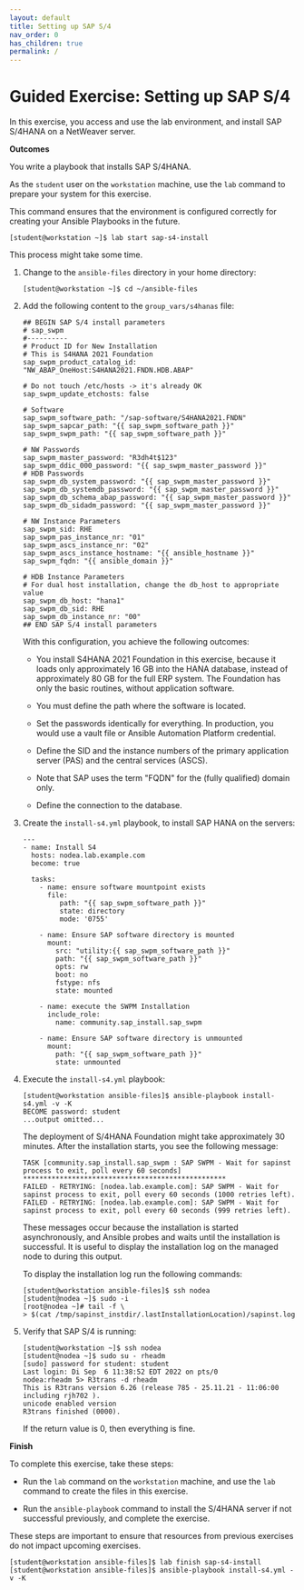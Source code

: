 ```yaml
---
layout: default
title: Setting up SAP S/4
nav_order: 0
has_children: true
permalink: /
---
```


# Guided Exercise: Setting up SAP S/4

In this exercise, you access and use the lab environment, and install
SAP S/4HANA on a NetWeaver server.

**Outcomes**

You write a playbook that installs SAP S/4HANA.

As the `student` user on the `workstation` machine, use the `lab`
command to prepare your system for this exercise.

This command ensures that the environment is configured correctly for
creating your Ansible Playbooks in the future.

    [student@workstation ~]$ lab start sap-s4-install

This process might take some time.

1.  Change to the `ansible-files` directory in your home directory:

        [student@workstation ~]$ cd ~/ansible-files

2.  Add the following content to the `group_vars/s4hanas` file:

        ## BEGIN SAP S/4 install parameters
        # sap_swpm
        #----------
        # Product ID for New Installation
        # This is S4HANA 2021 Foundation
        sap_swpm_product_catalog_id: "NW_ABAP_OneHost:S4HANA2021.FNDN.HDB.ABAP"

        # Do not touch /etc/hosts -> it's already OK
        sap_swpm_update_etchosts: false

        # Software
        sap_swpm_software_path: "/sap-software/S4HANA2021.FNDN"
        sap_swpm_sapcar_path: "{{ sap_swpm_software_path }}"
        sap_swpm_swpm_path: "{{ sap_swpm_software_path }}"

        # NW Passwords
        sap_swpm_master_password: "R3dh4t$123"
        sap_swpm_ddic_000_password: "{{ sap_swpm_master_password }}"
        # HDB Passwords
        sap_swpm_db_system_password: "{{ sap_swpm_master_password }}"
        sap_swpm_db_systemdb_password: "{{ sap_swpm_master_password }}"
        sap_swpm_db_schema_abap_password: "{{ sap_swpm_master_password }}"
        sap_swpm_db_sidadm_password: "{{ sap_swpm_master_password }}"

        # NW Instance Parameters
        sap_swpm_sid: RHE
        sap_swpm_pas_instance_nr: "01"
        sap_swpm_ascs_instance_nr: "02"
        sap_swpm_ascs_instance_hostname: "{{ ansible_hostname }}"
        sap_swpm_fqdn: "{{ ansible_domain }}"

        # HDB Instance Parameters
        # For dual host installation, change the db_host to appropriate value
        sap_swpm_db_host: "hana1"
        sap_swpm_db_sid: RHE
        sap_swpm_db_instance_nr: "00"
        ## END SAP S/4 install parameters

    With this configuration, you achieve the following outcomes:

    - You install S4HANA 2021 Foundation in this exercise, because it
      loads only approximately 16 GB into the HANA database, instead
      of approximately 80 GB for the full ERP system. The Foundation
      has only the basic routines, without application software.

    - You must define the path where the software is located.

    - Set the passwords identically for everything. In production, you
      would use a vault file or Ansible Automation Platform
      credential.

    - Define the SID and the instance numbers of the primary
      application server (PAS) and the central services (ASCS).

    - Note that SAP uses the term "FQDN" for the (fully qualified)
      domain only.

    - Define the connection to the database.

3.  Create the `install-s4.yml` playbook, to install SAP HANA on the
    servers:

        ---
        - name: Install S4
          hosts: nodea.lab.example.com
          become: true

          tasks:
            - name: ensure software mountpoint exists
              file:
                 path: "{{ sap_swpm_software_path }}"
                 state: directory
                 mode: '0755'

            - name: Ensure SAP software directory is mounted
              mount:
                src: "utility:{{ sap_swpm_software_path }}"
                path: "{{ sap_swpm_software_path }}"
                opts: rw
                boot: no
                fstype: nfs
                state: mounted

            - name: execute the SWPM Installation
              include_role:
                name: community.sap_install.sap_swpm

            - name: Ensure SAP software directory is unmounted
              mount:
                path: "{{ sap_swpm_software_path }}"
                state: unmounted

4.  Execute the `install-s4.yml` playbook:

        [student@workstation ansible-files]$ ansible-playbook install-s4.yml -v -K
        BECOME password: student
        ...output omitted...

    The deployment of S/4HANA Foundation might take approximately 30
    minutes. After the installation starts, you see the following
    message:

        TASK [community.sap_install.sap_swpm : SAP SWPM - Wait for sapinst process to exit, poll every 60 seconds] **************************************************
        FAILED - RETRYING: [nodea.lab.example.com]: SAP SWPM - Wait for sapinst process to exit, poll every 60 seconds (1000 retries left).
        FAILED - RETRYING: [nodea.lab.example.com]: SAP SWPM - Wait for sapinst process to exit, poll every 60 seconds (999 retries left).

    These messages occur because the installation is started
    asynchronously, and Ansible probes and waits until the installation
    is successful. It is useful to display the installation log on the
    managed node to during this output.

    To display the installation log run the following commands:

        [student@workstation ansible-files]$ ssh nodea
        [student@nodea ~]$ sudo -i
        [root@nodea ~]# tail -f \
        > $(cat /tmp/sapinst_instdir/.lastInstallationLocation)/sapinst.log

5.  Verify that SAP S/4 is running:

        [student@workstation ~]$ ssh nodea
        [student@nodea ~]$ sudo su - rheadm
        [sudo] password for student: student
        Last login: Di Sep  6 11:38:52 EDT 2022 on pts/0
        nodea:rheadm 5> R3trans -d rheadm
        This is R3trans version 6.26 (release 785 - 25.11.21 - 11:06:00 including rjh702 ).
        unicode enabled version
        R3trans finished (0000).

    If the return value is 0, then everything is fine.

**Finish**

To complete this exercise, take these steps:

- Run the `lab` command on the `workstation` machine, and use the
  `lab` command to create the files in this exercise.

- Run the `ansible-playbook` command to install the S/4HANA server if
  not successful previously, and complete the exercise.

These steps are important to ensure that resources from previous
exercises do not impact upcoming exercises.

    [student@workstation ansible-files]$ lab finish sap-s4-install
    [student@workstation ansible-files]$ ansible-playbook install-s4.yml -v -K

